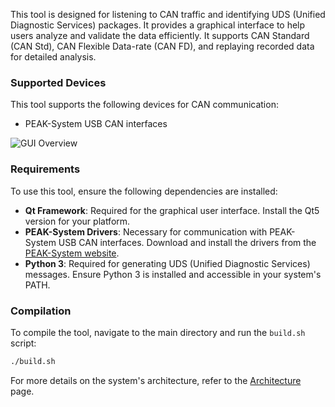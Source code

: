 This tool is designed for listening to CAN traffic and identifying UDS (Unified Diagnostic Services) packages. It provides a graphical interface to help users analyze and validate the data efficiently. It supports CAN Standard (CAN Std), CAN Flexible Data-rate (CAN FD), and replaying recorded data for detailed analysis.  

### Supported Devices

This tool supports the following devices for CAN communication:
- PEAK-System USB CAN interfaces

![GUI Overview](doc/assets/gui.gif)

### Requirements

To use this tool, ensure the following dependencies are installed:

- **Qt Framework**: Required for the graphical user interface. Install the Qt5 version for your platform.
- **PEAK-System Drivers**: Necessary for communication with PEAK-System USB CAN interfaces. Download and install the drivers from the [PEAK-System website](https://www.peak-system.com/).
- **Python 3**: Required for generating UDS (Unified Diagnostic Services) messages. Ensure Python 3 is installed and accessible in your system's PATH.

### Compilation

To compile the tool, navigate to the main directory and run the `build.sh` script:

```bash
./build.sh
```

For more details on the system's architecture, refer to the [Architecture](doc/Arhitecture.md) page.
